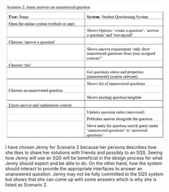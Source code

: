 ![image](uploads/91cdbf3549aa2ea490361749f18a39c8/image.png)

I have chosen Jenny for Scenario 2 because her persona describes how she likes to share her solutions with friends and possibly to an SQS. Seeing how Jenny will use an SQS will be beneficial in the design process for what Jenny should expect and be able to do. On the other hand, how the system should interact to provide the appropriate interfaces to answer an unanswered question. Jenny may not be fully committed to the SQS system but shows that she can come up with some answers which is why she is listed as Scenario 2.